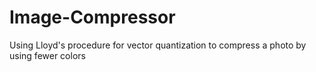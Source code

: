 # Image-Compressor
Using Lloyd's procedure for vector quantization to compress a photo by using fewer colors
